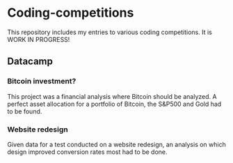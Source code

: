 # Coding-competitions
This repository includes my entries to various coding competitions. It is WORK IN PROGRESS!

## Datacamp
### Bitcoin investment?
This project was a financial analysis where Bitcoin should be analyzed. A perfect asset allocation for a portfolio of Bitcoin, the S&P500 and Gold had to be found. 

### Website redesign
Given data for a test conducted on a website redesign, an analysis on which design improved conversion rates most had to be done. 
